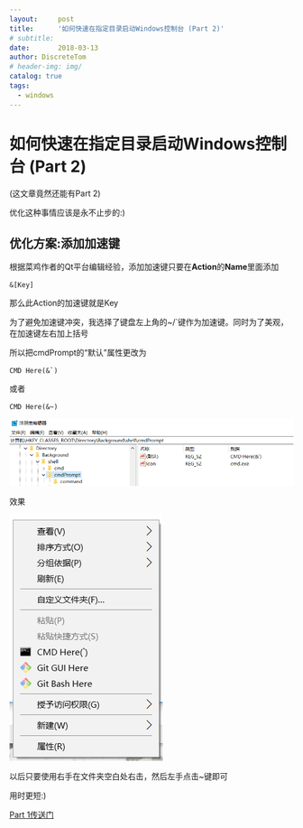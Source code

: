 ```yaml
---
layout:     post
title:      '如何快速在指定目录启动Windows控制台 (Part 2)'
# subtitle: 
date:       2018-03-13
author: DiscreteTom
# header-img: img/
catalog: true
tags:
  - windows
---
```


# 如何快速在指定目录启动Windows控制台 (Part 2)

(这文章竟然还能有Part 2)

优化这种事情应该是永不止步的:)

## 优化方案:添加加速键

根据菜鸡作者的Qt平台编辑经验，添加加速键只要在**Action**的**Name**里面添加

	&[Key]

那么此Action的加速键就是Key

为了避免加速键冲突，我选择了键盘左上角的~/`键作为加速键。同时为了美观，在加速键左右加上括号

所以把cmdPrompt的“默认”属性更改为

	CMD Here(&`)

或者

	CMD Here(&~)

![4-1](img/4-1.png)

效果

![4-2](img/4-2.png)

以后只要使用右手在文件夹空白处右击，然后左手点击~键即可

用时更短:)

[Part 1传送门](3.md)

